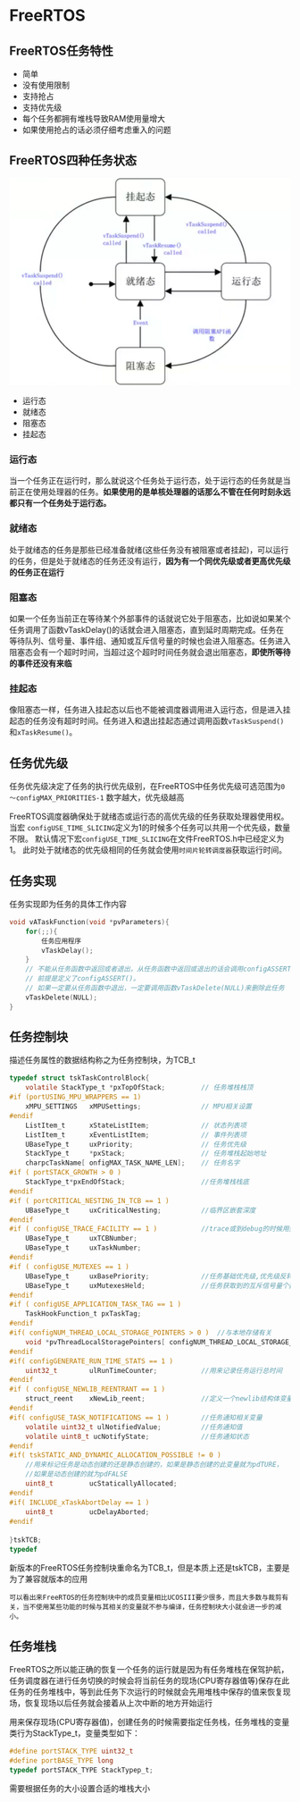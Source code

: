  # FreeRTOS
## FreeRTOS任务特性
+ 简单
+ 没有使用限制
+ 支持抢占
+ 支持优先级
+ 每个任务都拥有堆栈导致RAM使用量增大
+ 如果使用抢占的话必须仔细考虑重入的问题

 ## FreeRTOS四种任务状态
![Pasted image 20210712214618](../../../../../pictures/Pasted%20image%2020210712214618.png)
 + 运行态
 + 就绪态
 + 阻塞态
 + 挂起态

### 运行态
当一个任务正在运行时，那么就说这个任务处于运行态，处于运行态的任务就是当前正在使用处理器的任务。**如果使用的是单核处理器的话那么不管在任何时刻永远都只有一个任务处于运行态。**

### 就绪态
处于就绪态的任务是那些已经准备就绪(这些任务没有被阻塞或者挂起)，可以运行的任务，但是处于就绪态的任务还没有运行，**因为有一个同优先级或者更高优先级的任务正在运行**

### 阻塞态
如果一个任务当前正在等待某个外部事件的话就说它处于阻塞态，比如说如果某个任务调用了函数vTaskDelay()的话就会进入阻塞态，直到延时周期完成。任务在等待队列、信号量、事件组、通知或互斥信号量的时候也会进入阻塞态。任务进入阻塞态会有一个超时时间，当超过这个超时时间任务就会退出阻塞态，**即使所等待的事件还没有来临**

### 挂起态
像阻塞态一样，任务进入挂起态以后也不能被调度器调用进入运行态，但是进入挂起态的任务没有超时时间。任务进入和退出挂起态通过调用函数`vTaskSuspend()`和`xTaskResume()`。

## 任务优先级
任务优先级决定了任务的执行优先级别，在FreeRTOS中任务优先级可选范围为`0～configMAX_PRIORITIES-1`
数字越大，优先级越高

FreeRTOS调度器确保处于就绪态或运行态的高优先级的任务获取处理器使用权。当宏	`configUSE_TIME_SLICING`定义为1的时候多个任务可以共用一个优先级，数量不限。
默认情况下宏`configUSE_TIME_SLICING`在文件FreeRTOS.h中已经定义为1。
此时处于就绪态的优先级相同的任务就会使用`时间片轮转调度器`获取运行时间。

## 任务实现
任务实现即为任务的具体工作内容
```c
void vATaskFunction(void *pvParameters){
	for(;;){
		任务应用程序
		vTaskDelay();
	}
	// 不能从任务函数中返回或者退出，从任务函数中返回或退出的话会调用configASSERT()，
	// 前提是定义了configASSERT()。
	// 如果一定要从任务函数中退出，一定要调用函数vTaskDelete(NULL)来删除此任务
	vTaskDelete(NULL);
}
```

## 任务控制块
描述任务属性的数据结构称之为任务控制块，为TCB_t
```c
typedef struct tskTaskControlBlock{
	volatile StackType_t *pxTopOfStack;			// 任务堆栈栈顶
#if (portUSING_MPU_WRAPPERS == 1)	
	xMPU_SETTINGS	xMPUSettings;				// MPU相关设置
#endif	
	ListItem_t		xStateListItem;				// 状态列表项
	ListItem_t		xEventListItem;				// 事件列表项
	UBaseType_t		uxPriority;					// 任务优先级
	StackType_t		*pxStack;					// 任务堆栈起始地址
	charpcTaskName[ onfigMAX_TASK_NAME_LEN];	// 任务名字
#if ( portSTACK_GROWTH > 0 )
	StackType_t*pxEndOfStack;					//任务堆栈栈底
#endif
#if ( portCRITICAL_NESTING_IN_TCB == 1 )
	UBaseType_t		uxCriticalNesting;			//临界区嵌套深度
#endif
#if ( configUSE_TRACE_FACILITY == 1 )			//trace或到debug的时候用到
	UBaseType_t		uxTCBNumber;
	UBaseType_t		uxTaskNumber;
#endif
#if ( configUSE_MUTEXES == 1 )
	UBaseType_t		uxBasePriority;				//任务基础优先级,优先级反转的时候用到			
	UBaseType_t		uxMutexesHeld;				//任务获取到的互斥信号量个数
#endif
#if ( configUSE_APPLICATION_TASK_TAG == 1 )
	TaskHookFunction_t pxTaskTag;
#endif
#if( configNUM_THREAD_LOCAL_STORAGE_POINTERS > 0 )	//与本地存储有关
	void *pvThreadLocalStoragePointers[ configNUM_THREAD_LOCAL_STORAGE_POINTERS ];
#endif
#if( configGENERATE_RUN_TIME_STATS == 1 )
	uint32_t		ulRunTimeCounter;			//用来记录任务运行总时间
#endif
#if ( configUSE_NEWLIB_REENTRANT == 1 )
	struct_reent 	xNewLib_reent;				//定义一个newlib结构体变量
#endif
#if( configUSE_TASK_NOTIFICATIONS == 1 )		//任务通知相关变量
	volatile uint32_t ulNotifiedValue;			//任务通知值
	volatile uint8_t ucNotifyState;				//任务通知状态
#endif
#if( tskSTATIC_AND_DYNAMIC_ALLOCATION_POSSIBLE != 0 )
	//用来标记任务是动态创建的还是静态创建的，如果是静态创建的此变量就为pdTURE，
	//如果是动态创建的就为pdFALSE
	uint8_t			ucStaticallyAllocated;
#endif
#if( INCLUDE_xTaskAbortDelay == 1 )
	uint8_t			ucDelayAborted;
#endif
	
}tskTCB;
typedef  
```
新版本的FreeRTOS任务控制块重命名为TCB_t，但是本质上还是tskTCB，主要是为了兼容就版本的应用

`可以看出来FreeRTOS的任务控制块中的成员变量相比UCOSIII要少很多，而且大多数与裁剪有关，当不使用某些功能的时候与其相关的变量就不参与编译，任务控制块大小就会进一步的减小。`

## 任务堆栈
FreeRTOS之所以能正确的恢复一个任务的运行就是因为有任务堆栈在保驾护航，任务调度器在进行任务切换的时候会将当前任务的现场(CPU寄存器值等)保存在此任务的任务堆栈中，等到此任务下次运行的时候就会先用堆栈中保存的值来恢复现场，恢复现场以后任务就会接着从上次中断的地方开始运行

用来保存现场(CPU寄存器值)，创建任务的时候需要指定任务栈，任务堆栈的变量类行为StackType_t，变量类型如下：
```c
#define portSTACK_TYPE uint32_t
#define portBASE_TYPE long 
typedef portSTACK_TYPE StackTypep_t;
```
需要根据任务的大小设置合适的堆栈大小
